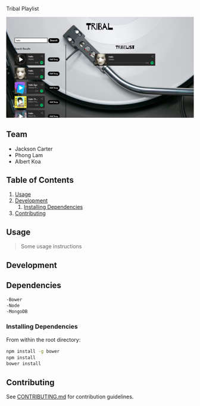 Tribal Playlist 

![Screenshot](frontpage.png)


## Team

  - Jackson Carter
  - Phong Lam
  - Albert Koa

## Table of Contents

1. [Usage](#Usage)
1. [Development](#development)
    1. [Installing Dependencies](#installing-dependencies)
1. [Contributing](#contributing)

## Usage

> Some usage instructions

## Development
## Dependencies
	
	-Bower
	-Node
	-MongoDB

### Installing Dependencies

From within the root directory:

```sh
npm install -g bower
npm install
bower install
```



## Contributing

See [CONTRIBUTING.md](CONTRIBUTING.md) for contribution guidelines.